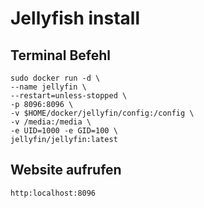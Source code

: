
# Jellyfish install

## Terminal Befehl

	sudo docker run -d \
	--name jellyfin \
	--restart=unless-stopped \
	-p 8096:8096 \
	-v $HOME/docker/jellyfin/config:/config \
	-v /media:/media \
	-e UID=1000 -e GID=100 \
	jellyfin/jellyfin:latest
	
## Website aufrufen	
	
	http:localhost:8096
